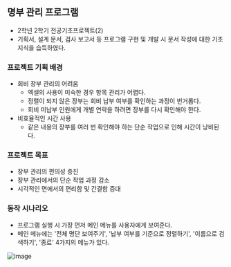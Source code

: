 ## 명부 관리 프로그램
- 2학년 2학기 전공기초프로젝트(2) 
- 기획서, 설계 문서, 검사 보고서 등 프로그램 구현 및 개발 시 문서 작성에 대한 기초 지식을 습득하였다.
### 프로젝트 기획 배경
- 회비 장부 관리의 어려움 
  - 엑셀의 사용이 미숙한 경우 항목 관리가 어렵다. 
  - 정렬이 되지 않은 장부는 회비 납부 여부를 확인하는 과정이 번거롭다.
  - 회비 미납부 인원에게 개별 연락을 하려면 장부를 다시 확인해야 한다.
- 비효율적인 시간 사용
  - 같은 내용의 장부를 여러 번 확인해야 하는 단순 작업으로 인해 시간이 낭비된다.
### 프로젝트 목표 
- 장부 관리의 편의성 증진
- 장부 관리에서의 단순 작업 과정 감소 
- 시각적인 면에서의 편리함 및 간결함 증대
### 동작 시나리오 
- 프로그램 실행 시 가장 먼저 메인 메뉴를 사용자에게 보여준다.
- 메인 메뉴에는 '전체 명단 보여주기', '납부 여부를 기준으로 정렬하기', '이름으로 검색하기', '종료' 4가지의 메뉴가 있다.

![image](https://user-images.githubusercontent.com/39904216/90754016-4bdf5500-e314-11ea-9035-cbe63639627f.png)
